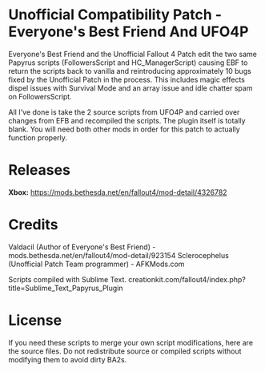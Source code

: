 # Unofficial Compatibility Patch - Everyone's Best Friend And UFO4P
Everyone's Best Friend and the Unofficial Fallout 4 Patch edit the two same Papyrus scripts (FollowersScript and HC_ManagerScript) causing EBF to return the scripts back to vanilla and reintroducing approximately 10 bugs fixed by the Unofficial Patch in the process. This includes magic effects dispel issues with Survival Mode and an array issue and idle chatter spam on FollowersScript.

All I've done is take the 2 source scripts from UFO4P and carried over changes from EFB and recompiled the scripts. The plugin itself is totally blank. You will need both other mods in order for this patch to actually function properly.

# Releases
**Xbox:** https://mods.bethesda.net/en/fallout4/mod-detail/4326782

# Credits
Valdacil (Author of Everyone's Best Friend) - mods.bethesda.net/en/fallout4/mod-detail/923154
Sclerocephelus (Unofficial Patch Team programmer) - AFKMods.com

Scripts compiled with Sublime Text.
creationkit.com/fallout4/index.php?title=Sublime_Text_Papyrus_Plugin


# License
If you need these scripts to merge your own script modifications, here are the source files. Do not redistribute source or compiled scripts without modifying them to avoid dirty BA2s.
